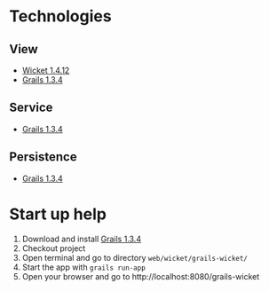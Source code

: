 # Technologies #

## View ##
  * [Wicket 1.4.12](http://wicket.apache.org/)
  * [Grails 1.3.4](http://www.grails.org)

## Service ##
  * [Grails 1.3.4](http://www.grails.org)

## Persistence ##
  * [Grails 1.3.4](http://www.grails.org)

# Start up help #

  1. Download and install [Grails 1.3.4](http://www.grails.org/Download)
  1. Checkout project
  1. Open terminal and go to directory `web/wicket/grails-wicket/`
  1. Start the app with `grails run-app`
  1. Open your browser and go to http://localhost:8080/grails-wicket

